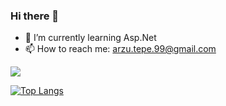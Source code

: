 ### Hi there 👋




- 🌱 I’m currently learning Asp.Net
- 📫 How to reach me: arzu.tepe.99@gmail.com


<img src="https://github-readme-stats.vercel.app/api?username=arzutp&&show_icons=true&title_color=ffffff&icon_color=bb2acf&text_color=daf7dc&bg_color=151515">

[![Top Langs](https://github-readme-stats.vercel.app/api/top-langs/?username=arzutp)](https://github.com/arzutp/github-readme-stats&theme=tokyonight)
